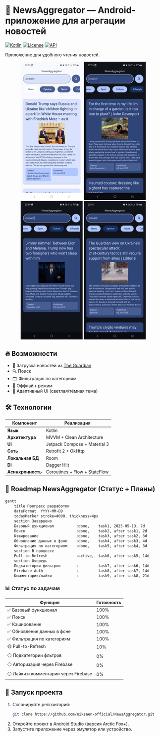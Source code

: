 # 📰 NewsAggregator — Android-приложение для агрегации новостей  

[![Kotlin](https://img.shields.io/badge/Kotlin-1.9.0-blue.svg)](https://kotlinlang.org)
[![License](https://img.shields.io/badge/License-MIT-green.svg)](https://opensource.org/licenses/MIT)
[![API](https://img.shields.io/badge/API-21%2B-brightgreen)](https://android-arsenal.com/api?level=21)

Приложение для удобного чтения новостей.  

<p align="center">
  <img src="previews/screenshot_1.png" width="200" alt="Главный экран">
  <img src="previews/screenshot_2.png" width="200" alt="Экран поиска">
  <img src="previews/screenshot_3.png" width="200" alt="Тёмная тема">
  <img src="previews/screenshot_4.png" width="200" alt="Фильтрация">
</p>

## 🔥 Возможности  
- 📡 Загрузка новостей из [The Guardian](https://www.theguardian.com/)
- 🔍 Поиск
- 🗂 Фильтрация по категориям
- 💾 Оффлайн-режим
- 🌙 Адаптивный UI (светлая/тёмная тема)


## 🛠 Технологии  
| Компонент       | Реализация                          |
|-----------------|-------------------------------------|
| **Язык**        | Kotlin                     |
| **Архитектура** | MVVM + Clean Architecture           |
| **UI**          | Jetpack Compose + Material 3        |
| **Сеть**        | Retrofit 2 + OkHttp         |
| **Локальная БД**| Room                 |
| **DI**          | Dagger Hilt                         |
| **Асинхронность**| Coroutines + Flow + StateFlow      |

## 🚀 Roadmap NewsAggregator (Статус + Планы)

```mermaid
gantt
    title Прогресс разработки
    dateFormat  YYYY-MM-DD
    todayMarker stroke=#000, thickness=4px
    section Завершено
    Базовый функционал          :done,    task1, 2025-05-13, 7d
    Поиск                       :done,    task2, after task1, 2d
    Кэширование                 :done,    task3, after task2, 3d
    Обновление данных в фоне    :done,    task4, after task3, 4d
    Фильтрация по категориям    :done,    task5, after task4, 3d
    section В процессе
    Pull-to-Refresh             :active,  task6, after task5, 14d
    section Очередь
    Подкатегории фильтров       :         task7, after task6, 14d
    Firebase Auth               :         task8, after task7, 14d
    Комментарии/лайки           :         task9, after task8, 21d
```


### 📊 Статус по задачам

| Функция                   | Готовность |
|---------------------------|------------|
| ✅ Базовый функционал     | 100%        |
| ✅ Поиск                  | 100%        |
| ✅ Кэширование            | 100%        |
| ✅ Обновление данных в фоне            | 100%        |
| ✅ Фильтрация по категориям            | 100%        |
| 🟡 Pull-to-Refresh    | 10%        |
| ⚪️ Подкатегории фльтров       | 0%         |
| ⚪️ Авторизация через Firebase      | 0%         |
| ⚪️ Лайки и комментарии через Firebase        | 0%         |

## 🚀 Запуск проекта  
1. Склонируйте репозиторий:  
   ```bash
   git clone https://github.com/niksaen-official/NewsAggregator.git
2. Откройте проект в Android Studio (версия Arctic Fox+).
3. Запустите приложение через эмулятор или устройство.
